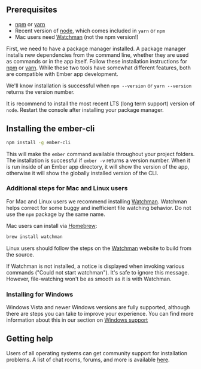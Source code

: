## Prerequisites

* [npm](https://www.npmjs.com/get-npm) or [yarn](https://yarnpkg.com/en/docs/install)
* Recent version of [node](https://nodejs.org/en/download/), which comes included in `yarn` or `npm` 
* Mac users need [Watchman](https://facebook.github.io/watchman/) (not the npm version!)

First, we need to have a package manager installed. A package manager installs new dependencies from the command line, whether they are used as commands or in the app itself. Follow these installation instructions for [npm](https://www.npmjs.com/get-npm) or [yarn](https://yarnpkg.com/en/docs/install). While these two tools have somewhat different features, both are compatible with Ember app development.

We'll know installation is successful when `npm --version` or `yarn --version` returns the version number. 

It is recommend to install the most recent LTS (long term support) version of `node`. Restart the console after installing your package manager.

## Installing the ember-cli

```bash
npm install -g ember-cli
```

This will make the `ember` command available throughout your project folders. The installation is successful if `ember -v` returns a version number. When it is run inside of an Ember app directory, it will show the version of the app, otherwise it will show the globally installed version of the CLI.

### Additional steps for Mac and Linux users

For Mac and Linux users we recommend installing [Watchman](https://facebook.github.io/watchman/). Watchman helps correct for some buggy and inefficient file watching behavior. Do not use the `npm` package by the same name.

Mac users can install via [Homebrew](https://brew.sh/):

```bash
brew install watchman
```

Linux users should follow the steps on the [Watchman](https://facebook.github.io/watchman/) website to build from the source.

If Watchman is not installed, a notice is displayed when invoking various commands ("Could not start watchman"). It's safe to ignore this message. However, file-watching won't be as smooth as it is with Watchman.

### Installing for Windows

Windows Vista and newer Windows versions are fully supported, although there are steps you can take to improve your experience.
You can find more information about this in our section on [Windows support](../reference/windows)

## Getting help

Users of all operating systems can get community support for installation problems. A list of chat rooms, forums, and more is available [here](https://www.emberjs.com/learn/).
